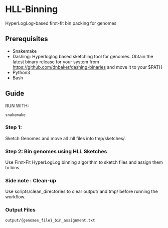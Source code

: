 # HLL-Binning
HyperLogLog-based first-fit bin packing for genomes

## Prerequisites

- Snakemake
- Dashing: Hyperloglog based sketching tool for genomes. Obtain the latest binary release for your system from https://github.com/dnbaker/dashing-binaries and move it to your $PATH
- Python3
- Bash

## Guide

RUN WITH:

```
snakemake
```

### Step 1: 
Sketch Genomes and move all .hll files into tmp/sketches/.

### Step 2: Bin genomes using HLL Sketches

Use First-Fit HyperLogLog binning algorithm to sketch files and assign them to bins.

### Side note : Clean-up

Use scripts/clean_directories to clear output/ and tmp/ before running the workflow.


### Output Files
    output/{genomes_file}_bin_assignment.txt